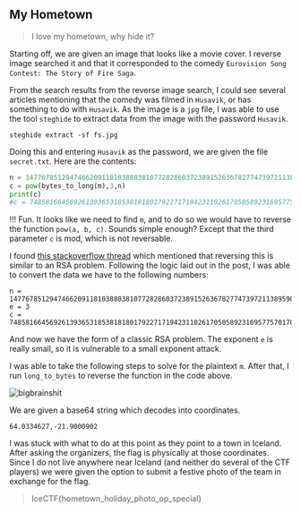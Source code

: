 ## My Hometown

> I love my hometown, why hide it?

Starting off, we are given an image that looks like a movie cover. I reverse image searched it and that it corresponded to the comedy ``Eurovision Song Contest: The Story of Fire Saga``.

From the search results from the reverse image search, I could see several articles mentioning that the comedy was filmed in ``Husavik``, or has something to do with ``Husavik``. As the image is a ``jpg`` file, I was able to use the tool ``steghide`` to extract data from the image with the password ``Husavik``.

```
steghide extract -sf fs.jpg
```

Doing this and entering ``Husavik`` as the password, we are given the file ``secret.txt``. Here are the contents:

```python
n = 147767851294746620911810388038107728286037238915263678277473972113895902805449170503702649265216615588582242631818941986820754345835910513454492874669403644985033217666215892611622964797736512917384094418165479541796699940155391259232322549057354995706147434748297162590026274856168980580303832087722706212591
c = pow(bytes_to_long(m),3,n)
print(c)
#c = 748581664569261393653185381818017922717194231102617050589231695775701708792363247054972885709293669476065709136086780761429082534333192111209529254996467657486910468154090043100616141793324960308559815737581366862445109973777659037057000L
```

!!! Fun. It looks like we need to find ``m``, and to do so we would have to reverse the function ``pow(a, b, c)``. Sounds simple enough? Except that the third parameter ``c`` is mod, which is not reversable.

I found [this stackoverflow thread](https://stackoverflow.com/questions/49818392/how-to-find-reverse-of-powa-b-c-in-python) which mentioned that reversing this is similar to an RSA problem. Following the logic laid out in the post, I was able to convert the data we have to the following numbers:

```
n = 147767851294746620911810388038107728286037238915263678277473972113895902805449170503702649265216615588582242631818941986820754345835910513454492874669403644985033217666215892611622964797736512917384094418165479541796699940155391259232322549057354995706147434748297162590026274856168980580303832087722706212591
e = 3
c = 748581664569261393653185381818017922717194231102617050589231695775701708792363247054972885709293669476065709136086780761429082534333192111209529254996467657486910468154090043100616141793324960308559815737581366862445109973777659037057000
```

And now we have the form of a classic RSA problem. The exponent ``e`` is really small, so it is vulnerable to a small exponent attack.

I was able to take the following steps to solve for the plaintext ``m``. After that, I run ``long_to_bytes`` to reverse the function in the code above.

![bigbrainshit](https://i.imgur.com/buG0I20.png)

We are given a base64 string which decodes into coordinates.

```
64.0334627,-21.9000902
```

I was stuck with what to do at this point as they point to a town in Iceland. After asking the organizers, the flag is physically at those coordinates. Since I do not live anywhere near Iceland (and neither do several of the CTF players) we were given the option to submit a festive photo of the team in exchange for the flag. 

> IceCTF{hometown_holiday_photo_op_special}